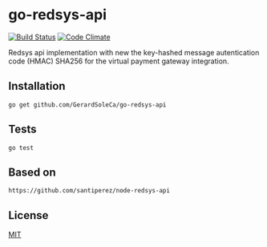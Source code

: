 # go-redsys-api

[![Build Status](https://travis-ci.org/GerardSoleCa/go-redsys-api.svg?branch=master)](https://travis-ci.org/GerardSoleCa/go-redsys-api) [![Code Climate](https://codeclimate.com/github/GerardSoleCa/go-redsys-api/badges/gpa.svg)](https://codeclimate.com/github/GerardSoleCa/go-redsys-api)

Redsys api implementation with new the key-hashed message autentication code (HMAC) SHA256 for the virtual payment gateway integration.

## Installation

	go get github.com/GerardSoleCa/go-redsys-api

## Tests
	
	go test
	
## Based on

    https://github.com/santiperez/node-redsys-api

## License

[MIT](https://github.com/GerardSoleCa/go-redsys-api/blob/master/LICENSE)